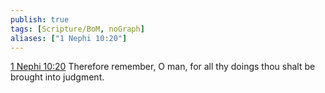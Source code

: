```yaml
---
publish: true
tags: [Scripture/BoM, noGraph]
aliases: ["1 Nephi 10:20"]
---
```

[1 Nephi 10:20](https://churchofjesuschrist.org/study/scriptures/bofm/1-ne/10?lang=eng&id=p20#p20) Therefore remember, O man, for all thy doings thou shalt be brought into judgment.
